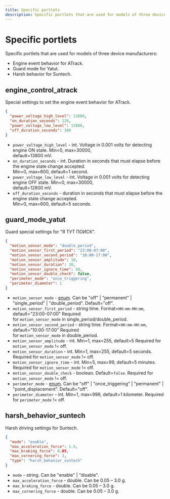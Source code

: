 ```yaml
---
title: Specific portlets
description: Specific portlets that are used for models of three device manufacturers.
---
```


# Specific portlets

Specific portlets that are used for models of three device manufacturers:

* Engine event behavior for ATrack.
* Guard mode for Yatut.
* Harsh behavior for Suntech.

## engine\_control\_atrack

Special settings to set the engine event behavior for ATrack.

```json
{
  "power_voltage_high_level": 13800,
  "on_duration_seconds": 120,
  "power_voltage_low_level": 12800,
  "off_duration_seconds": 300
}
```

* `power_voltage_high_level` - int. Voltage in 0.001 volts for detecting engine ON state. Min=0, max=30000,\
  default=13800 mV.
* `on_duration_seconds` - int. Duration in seconds that must elapse before the engine state change accepted.\
  Min=0, max=600, default=1 second.
* `power_voltage_low_level` - int. Voltage in 0.001 volts for detecting engine OFF state. Min=0, max=30000,\
  default=12800 mV.
* `off_duration_seconds` - duration in seconds that must elapse before the engine state change accepted.\
  Min=0, max=600, default=5 seconds.

## guard\_mode\_yatut

Guard special settings for "Я ТУТ ПОИСК".

```json
{
  "motion_sensor_mode": "double_period",
  "motion_sensor_first_period": "23:00-07:00",
  "motion_sensor_second_period": "10:00-17:00",
  "motion_sensor_amplitude": 10,
  "motion_sensor_duration": 30,
  "motion_sensor_ignore_time": 50,
  "motion_sensor_double_check": false,
  "perimeter_mode": "once_triggering",
  "perimeter_diameter": 1
}
```

* `motion_sensor_mode` - [enum](../../../../../#data-types). Can be "off" | "permanent" | "single\_period" | "double\_period". Default="off".
* `motion_sensor_first_period` - string time. Format=`HH:mm-HH:mm`, default="23:00-07:00" Required\
  for `motion_sensor_mode` in single\_period/double\_period.
* `motion_sensor_second_period` - string time. Format=`HH:mm-HH:mm`, default="10:00-17:00" Required\
  for `motion_sensor_mode` in double\_period.
* `motion_sensor_amplitude` - int. Min=1, max=255, default=5 Required for `motion_sensor_mode` != off.
* `motion_sensor_duration` - int. Min=1, max=255, default=5 seconds. Required for `motion_sensor_mode` != off.
* `motion_sensor_ignore_time` - int. Min=5, max=99, default=5 minutes. Required for `motion_sensor_mode` != off.
* `motion_sensor_double_check` - boolean. Default=`false`. Required for `motion_sensor_mode` != off.
* `perimeter_mode` - [enum](../../../../../#data-types). Can be "off" | "once\_triggering" | "permanent" | "point\_displacement". Default="off".
* `perimeter_diameter` - int. Min=1, max=999, default=1 kilometer. Required for `perimeter_mode` != off.

## harsh\_behavior\_suntech

Harsh driving settings for Suntech.

```json
{
  "mode": "enable",
  "max_acceleration_force": 1.5,
  "max_braking_force": 0.05,
  "max_cornering_force": 3,
  "type": "harsh_behavior_suntech"
}
```

* `mode` - string. Can be "enable" | "disable".
* `max_acceleration_force` - double. Can be 0.05 – 3.0 g.
* `max_braking_force` - double. Can be 0.05 – 3.0 g.
* `max_cornering_force` - double. Can be 0.05 – 3.0 g.
